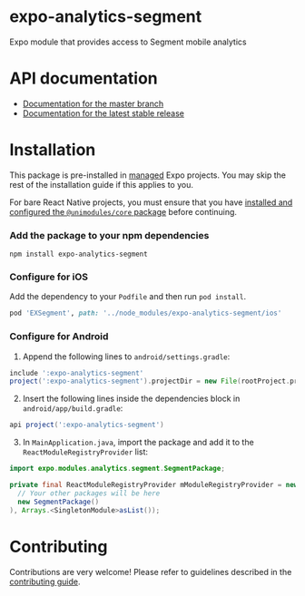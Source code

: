 # expo-analytics-segment

Expo module that provides access to Segment mobile analytics

# API documentation

- [Documentation for the master branch](https://github.com/expo/expo/blob/master/docs/pages/versions/unversioned/sdk/segment.md)
- [Documentation for the latest stable release](https://docs.expo.io/versions/latest/sdk/segment/)

# Installation

This package is pre-installed in [managed](https://docs.expo.io/versions/latest/introduction/managed-vs-bare/) Expo projects. You may skip the rest of the installation guide if this applies to you.

For bare React Native projects, you must ensure that you have [installed and configured the `@unimodules/core` package](https://github.com/unimodules/core) before continuing.

### Add the package to your npm dependencies

```
npm install expo-analytics-segment
```

### Configure for iOS

Add the dependency to your `Podfile` and then run `pod install`.

```ruby
pod 'EXSegment', path: '../node_modules/expo-analytics-segment/ios'
```

### Configure for Android

1. Append the following lines to `android/settings.gradle`:

```gradle
include ':expo-analytics-segment'
project(':expo-analytics-segment').projectDir = new File(rootProject.projectDir, '../node_modules/expo-analytics-segment/android')
```

2. Insert the following lines inside the dependencies block in `android/app/build.gradle`:
```gradle
api project(':expo-analytics-segment')
```

3. In `MainApplication.java`, import the package and add it to the `ReactModuleRegistryProvider` list:
```java
import expo.modules.analytics.segment.SegmentPackage;
```
```java
private final ReactModuleRegistryProvider mModuleRegistryProvider = new ReactModuleRegistryProvider(Arrays.<Package>asList(
  // Your other packages will be here
  new SegmentPackage()
), Arrays.<SingletonModule>asList());
```

# Contributing

Contributions are very welcome! Please refer to guidelines described in the [contributing guide]( https://github.com/expo/expo#contributing).

